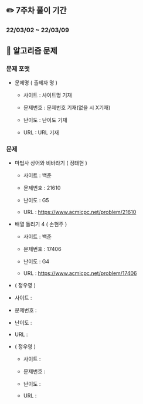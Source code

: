 ## ✏️ 7주차 풀이 기간

### 22/03/02 ~ 22/03/09



## 📒 알고리즘 문제

### 문제 포맷

- 문제명 ( 출제자 명 )

  - 사이트 : 사이트명 기재

  - 문제번호 : 문제번호 기재(없을 시 X기재)

  - 난이도 : 난이도 기재

  - URL : URL 기재
  
    

### 문제

- 마법사 상어와 비바라기 ( 정태현 )

  - 사이트 : 백준

  - 문제번호 : 21610

  - 난이도 : G5

  - URL : https://www.acmicpc.net/problem/21610

    

- 배열 돌리기 4 ( 손현주 )

  - 사이트 : 백준

  - 문제번호 : 17406

  - 난이도 : G4

  - URL : https://www.acmicpc.net/problem/17406

-  ( 정우영 )

  - 사이트 : 

  - 문제번호 : 

  - 난이도 : 

  - URL : 

- ( 정우영 )

  - 사이트 : 


  - 문제번호 : 


  - 난이도 : 


  - URL : 
